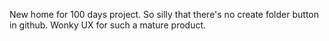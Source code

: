 New home for 100 days project. So silly that there's no create folder button in github. Wonky UX for such a mature product.
